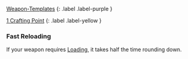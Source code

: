 
[Weapon-Templates](Game/Weapon-Templates)
{: .label .label-purple }

[1 Crafting Point](Game/Designing-Weapons#Crafting%20Points)
{: .label .label-yellow }

### Fast Reloading
If your weapon requires [Loading](Game/Core/Blocks/Loading), it takes half the time rounding down.